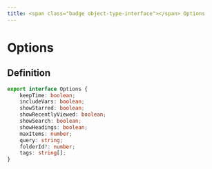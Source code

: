 ```yaml
---
title: <span class="badge object-type-interface"></span> Options
---
```

# <span class="badge object-type-interface"></span> Options

## Definition

```typescript
export interface Options {
	keepTime: boolean;
	includeVars: boolean;
	showStarred: boolean;
	showRecentlyViewed: boolean;
	showSearch: boolean;
	showHeadings: boolean;
	maxItems: number;
	query: string;
	folderId?: number;
	tags: string[];
}

```
